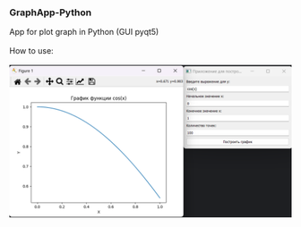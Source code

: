 ### GraphApp-Python ###
App for plot graph in Python (GUI pyqt5)
<br>
<br>
How to use:
<br>
<br>
![alt text](https://github.com/17neverends/GraphApp-Python/blob/main/изображение_2023-10-13_230956876.png)



